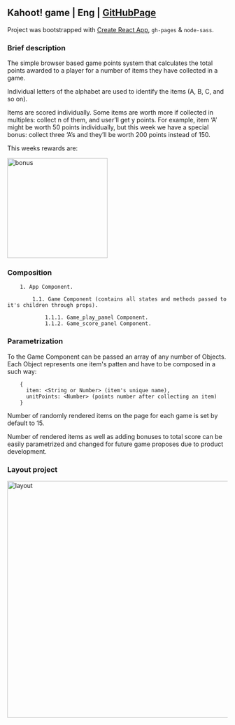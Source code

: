 
## Kahoot! game | Eng | [GitHubPage](https://saraems.github.io/Kahoot_game/)
Project was bootstrapped with [Create React App](https://github.com/facebook/create-react-app), `gh-pages` & `node-sass`.


### Brief description
The simple browser based game points system that calculates the total points awarded to a player for a number of items they have collected in a game.

Individual letters of the alphabet are used to identify the items (A, B, C, and so on). 

Items are scored individually. Some items are worth more if collected in multiples: collect n of them,
and user’ll get y points. For example, item ‘A’ might be worth 50 points individually, but this
week we have a special bonus: collect three ‘A’s and they’ll be worth 200 points instead of 150.

This weeks rewards are:

<img width="229" alt="bonus" src="https://user-images.githubusercontent.com/43315389/54919569-6d5ec600-4f01-11e9-9224-dd6f862b5795.PNG">

### Composition

        1. App Component.
    
            1.1. Game Component (contains all states and methods passed to it's children through props).
    
                1.1.1. Game_play_panel Component.
                1.1.2. Game_score_panel Component.

### Parametrization

To the Game Component can be passed an array of any number of Objects. Each Object represents one item's patten and have to be composed in a such way:


        {
          item: <String or Number> (item's unique name),
          unitPoints: <Number> (points number after collecting an item)
        }

Number of randomly rendered items on the page for each game is set by default to 15. 

Number of rendered items as well as adding bonuses to total score can be easily parametrized and changed for future game proposes due to product development.


### Layout project

<img width="542" alt="layout" src="https://user-images.githubusercontent.com/43315389/54919572-6fc12000-4f01-11e9-9146-0dc10955e252.PNG">



